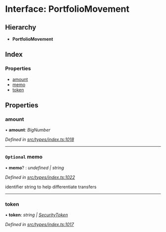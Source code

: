 # Interface: PortfolioMovement

## Hierarchy

* **PortfolioMovement**

## Index

### Properties

* [amount](portfoliomovement.md#amount)
* [memo](portfoliomovement.md#optional-memo)
* [token](portfoliomovement.md#token)

## Properties

###  amount

• **amount**: *BigNumber*

*Defined in [src/types/index.ts:1018](https://github.com/PolymathNetwork/polymesh-sdk/blob/959efb76/src/types/index.ts#L1018)*

___

### `Optional` memo

• **memo**? : *undefined | string*

*Defined in [src/types/index.ts:1022](https://github.com/PolymathNetwork/polymesh-sdk/blob/959efb76/src/types/index.ts#L1022)*

identifier string to help differentiate transfers

___

###  token

• **token**: *string | [SecurityToken](../classes/securitytoken.md)*

*Defined in [src/types/index.ts:1017](https://github.com/PolymathNetwork/polymesh-sdk/blob/959efb76/src/types/index.ts#L1017)*
